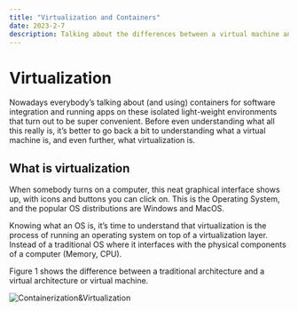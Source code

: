 ```yaml
---
title: "Virtualization and Containers"
date: 2023-2-7
description: Talking about the differences between a virtual machine and a container within virtualization.
---
```


# Virtualization

Nowadays everybody’s talking about (and using) containers for software integration and running
apps on these isolated light-weight environments that turn out to be super convenient. Before even
understanding what all this really is, it’s better to go back a bit to understanding what a virtual
machine is, and even further, what virtualization is.

## What is virtualization

When somebody turns on a computer, this neat graphical interface shows up, with icons and
buttons you can click on. This is the Operating System, and the popular OS distributions are
Windows and MacOS.

Knowing what an OS is, it’s time to understand that virtualization is the process of running an
operating system on top of a virtualization layer. Instead of a traditional OS where it interfaces with
the physical components of a computer (Memory, CPU).

Figure 1 shows the difference between a traditional architecture and a virtual architecture or
virtual machine.

![Containerization&Virtualization](images/post_3/Containerization&Virtualization)
